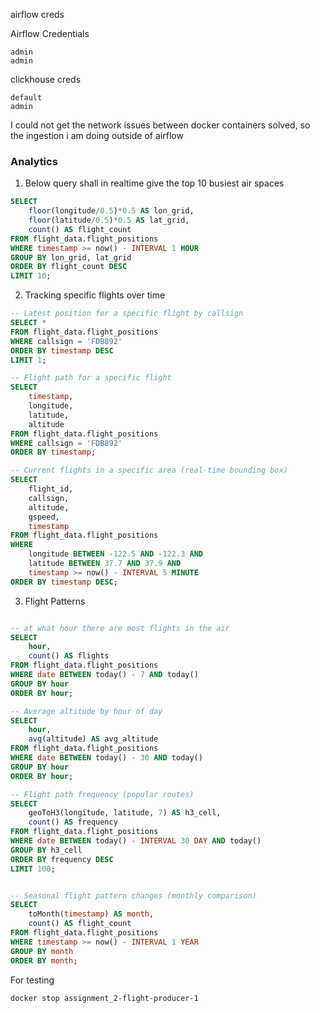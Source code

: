 airflow creds

Airflow Credentials

```shell
admin
admin
```

clickhouse creds

```shell
default
admin
```

I could not get the network issues between docker containers solved, so the ingestion i am doing outside of airflow

### Analytics

1. Below query shall in realtime give the top 10 busiest air spaces

```sql
SELECT 
    floor(longitude/0.5)*0.5 AS lon_grid,
    floor(latitude/0.5)*0.5 AS lat_grid,
    count() AS flight_count
FROM flight_data.flight_positions
WHERE timestamp >= now() - INTERVAL 1 HOUR
GROUP BY lon_grid, lat_grid
ORDER BY flight_count DESC
LIMIT 10;
```

2. Tracking specific flights over time

```sql
-- Latest position for a specific flight by callsign
SELECT *
FROM flight_data.flight_positions
WHERE callsign = 'FDB892'
ORDER BY timestamp DESC
LIMIT 1;

-- Flight path for a specific flight
SELECT 
    timestamp,
    longitude,
    latitude,
    altitude
FROM flight_data.flight_positions
WHERE callsign = 'FDB892'
ORDER BY timestamp;

-- Current flights in a specific area (real-time bounding box)
SELECT 
    flight_id,
    callsign,
    altitude,
    gspeed,
    timestamp
FROM flight_data.flight_positions
WHERE 
    longitude BETWEEN -122.5 AND -122.3 AND
    latitude BETWEEN 37.7 AND 37.9 AND
    timestamp >= now() - INTERVAL 5 MINUTE
ORDER BY timestamp DESC;

```

3. Flight Patterns

```sql

-- at what hour there are most flights in the air
SELECT 
    hour,
    count() AS flights
FROM flight_data.flight_positions
WHERE date BETWEEN today() - 7 AND today()
GROUP BY hour
ORDER BY hour;

-- Average altitude by hour of day
SELECT 
    hour,
    avg(altitude) AS avg_altitude
FROM flight_data.flight_positions
WHERE date BETWEEN today() - 30 AND today()
GROUP BY hour
ORDER BY hour;

-- Flight path frequency (popular routes)
SELECT
    geoToH3(longitude, latitude, 7) AS h3_cell,
    count() AS frequency
FROM flight_data.flight_positions
WHERE date BETWEEN today() - INTERVAL 30 DAY AND today()
GROUP BY h3_cell
ORDER BY frequency DESC
LIMIT 100;


-- Seasonal flight pattern changes (monthly comparison)
SELECT 
    toMonth(timestamp) AS month,
    count() AS flight_count
FROM flight_data.flight_positions
WHERE timestamp >= now() - INTERVAL 1 YEAR
GROUP BY month
ORDER BY month;


```

For testing

```sh
docker stop assignment_2-flight-producer-1
```